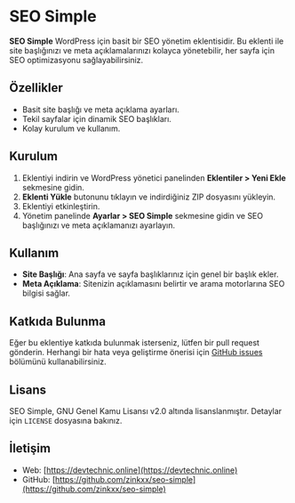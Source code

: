 # SEO Simple

**SEO Simple** WordPress için basit bir SEO yönetim eklentisidir. Bu eklenti ile site başlığınızı ve meta açıklamalarınızı kolayca yönetebilir, her sayfa için SEO optimizasyonu sağlayabilirsiniz.

## Özellikler

- Basit site başlığı ve meta açıklama ayarları.
- Tekil sayfalar için dinamik SEO başlıkları.
- Kolay kurulum ve kullanım.

## Kurulum

1. Eklentiyi indirin ve WordPress yönetici panelinden **Eklentiler > Yeni Ekle** sekmesine gidin.
2. **Eklenti Yükle** butonunu tıklayın ve indirdiğiniz ZIP dosyasını yükleyin.
3. Eklentiyi etkinleştirin.
4. Yönetim panelinde **Ayarlar > SEO Simple** sekmesine gidin ve SEO başlığınızı ve meta açıklamanızı ayarlayın.

## Kullanım

- **Site Başlığı**: Ana sayfa ve sayfa başlıklarınız için genel bir başlık ekler.
- **Meta Açıklama**: Sitenizin açıklamasını belirtir ve arama motorlarına SEO bilgisi sağlar.

## Katkıda Bulunma

Eğer bu eklentiye katkıda bulunmak isterseniz, lütfen bir pull request gönderin. Herhangi bir hata veya geliştirme önerisi için [GitHub issues](https://github.com/zinkxx/seo-simple/issues) bölümünü kullanabilirsiniz.

## Lisans

SEO Simple, GNU Genel Kamu Lisansı v2.0 altında lisanslanmıştır. Detaylar için `LICENSE` dosyasına bakınız.

## İletişim

- Web: [https://devtechnic.online](https://devtechnic.online)
- GitHub: [https://github.com/zinkxx/seo-simple](https://github.com/zinkxx/seo-simple)
